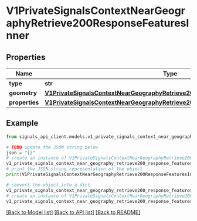 # V1PrivateSignalsContextNearGeographyRetrieve200ResponseFeaturesInner


## Properties

Name | Type | Description | Notes
------------ | ------------- | ------------- | -------------
**type** | **str** |  | [optional] 
**geometry** | [**V1PrivateSignalsContextNearGeographyRetrieve200ResponseFeaturesInnerGeometry**](V1PrivateSignalsContextNearGeographyRetrieve200ResponseFeaturesInnerGeometry.md) |  | [optional] 
**properties** | [**V1PrivateSignalsContextNearGeographyRetrieve200ResponseFeaturesInnerProperties**](V1PrivateSignalsContextNearGeographyRetrieve200ResponseFeaturesInnerProperties.md) |  | [optional] 

## Example

```python
from signals_api_client.models.v1_private_signals_context_near_geography_retrieve200_response_features_inner import V1PrivateSignalsContextNearGeographyRetrieve200ResponseFeaturesInner

# TODO update the JSON string below
json = "{}"
# create an instance of V1PrivateSignalsContextNearGeographyRetrieve200ResponseFeaturesInner from a JSON string
v1_private_signals_context_near_geography_retrieve200_response_features_inner_instance = V1PrivateSignalsContextNearGeographyRetrieve200ResponseFeaturesInner.from_json(json)
# print the JSON string representation of the object
print(V1PrivateSignalsContextNearGeographyRetrieve200ResponseFeaturesInner.to_json())

# convert the object into a dict
v1_private_signals_context_near_geography_retrieve200_response_features_inner_dict = v1_private_signals_context_near_geography_retrieve200_response_features_inner_instance.to_dict()
# create an instance of V1PrivateSignalsContextNearGeographyRetrieve200ResponseFeaturesInner from a dict
v1_private_signals_context_near_geography_retrieve200_response_features_inner_from_dict = V1PrivateSignalsContextNearGeographyRetrieve200ResponseFeaturesInner.from_dict(v1_private_signals_context_near_geography_retrieve200_response_features_inner_dict)
```
[[Back to Model list]](../README.md#documentation-for-models) [[Back to API list]](../README.md#documentation-for-api-endpoints) [[Back to README]](../README.md)


